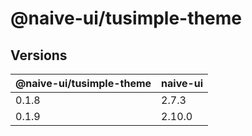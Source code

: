# @naive-ui/tusimple-theme

## Versions

| @naive-ui/tusimple-theme | naive-ui |
| ------------------------ | -------- |
| 0.1.8                    | 2.7.3    |
| 0.1.9                    | 2.10.0   |

